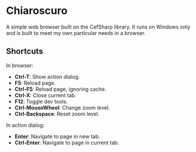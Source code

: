 # Chiaroscuro

A simple web browser built on the CefSharp library. It runs on Windows only and is built to meet my own particular needs in a browser.

## Shortcuts

In browser:

- **Ctrl-T**: Show action dialog.
- **F5**: Reload page.
- **Ctrl-F5**: Reload page, ignoring cache.
- **Ctrl-X**: Close current tab.
- **F12**: Toggle dev tools.
- **Ctrl-MouseWheel**: Change zoom level.
- **Ctrl-Backspace**: Reset zoom level.

In action dialog:

- **Enter**: Navigate to page in new tab.
- **Ctrl-Enter**: Navigate to page in current tab.
